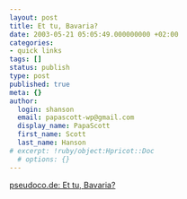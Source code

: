 ```yaml
---
layout: post
title: Et tu, Bavaria?
date: 2003-05-21 05:05:49.000000000 +02:00
categories:
- quick links
tags: []
status: publish
type: post
published: true
meta: {}
author:
  login: shanson
  email: papascott-wp@gmail.com
  display_name: PapaScott
  first_name: Scott
  last_name: Hanson
# excerpt: !ruby/object:Hpricot::Doc
  # options: {}
---
```

<p><a title="no country fought against Nazi Germany because of the concentration camps, it was just 'another war'" href="http://pseudoco.de/article/112/">pseudoco.de: Et tu, Bavaria?</a></p>
